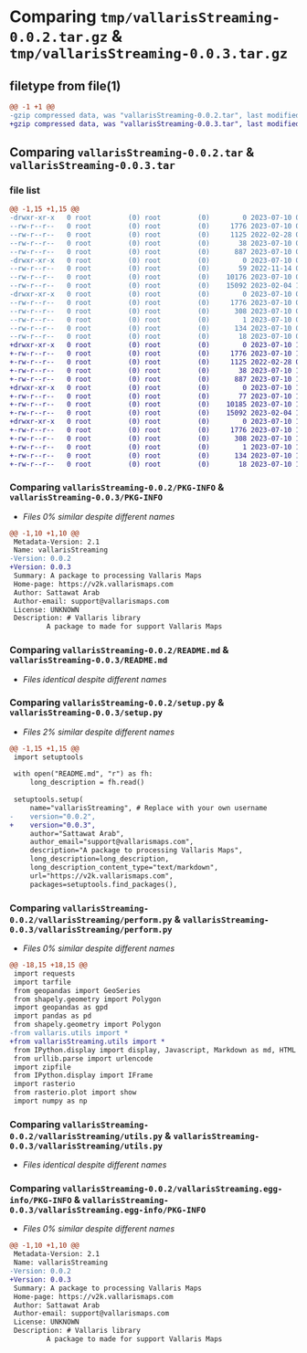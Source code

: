 # Comparing `tmp/vallarisStreaming-0.0.2.tar.gz` & `tmp/vallarisStreaming-0.0.3.tar.gz`

## filetype from file(1)

```diff
@@ -1 +1 @@
-gzip compressed data, was "vallarisStreaming-0.0.2.tar", last modified: Mon Jul 10 09:57:53 2023, max compression
+gzip compressed data, was "vallarisStreaming-0.0.3.tar", last modified: Mon Jul 10 10:08:24 2023, max compression
```

## Comparing `vallarisStreaming-0.0.2.tar` & `vallarisStreaming-0.0.3.tar`

### file list

```diff
@@ -1,15 +1,15 @@
-drwxr-xr-x   0 root         (0) root         (0)        0 2023-07-10 09:57:53.017422 vallarisStreaming-0.0.2/
--rw-r--r--   0 root         (0) root         (0)     1776 2023-07-10 09:57:53.010786 vallarisStreaming-0.0.2/PKG-INFO
--rw-r--r--   0 root         (0) root         (0)     1125 2022-02-28 05:06:07.000000 vallarisStreaming-0.0.2/README.md
--rw-r--r--   0 root         (0) root         (0)       38 2023-07-10 09:57:53.021012 vallarisStreaming-0.0.2/setup.cfg
--rw-r--r--   0 root         (0) root         (0)      887 2023-07-10 09:57:32.000000 vallarisStreaming-0.0.2/setup.py
-drwxr-xr-x   0 root         (0) root         (0)        0 2023-07-10 09:57:52.901412 vallarisStreaming-0.0.2/vallarisStreaming/
--rw-r--r--   0 root         (0) root         (0)       59 2022-11-14 09:26:26.000000 vallarisStreaming-0.0.2/vallarisStreaming/__init__.py
--rw-r--r--   0 root         (0) root         (0)    10176 2023-07-10 09:56:46.000000 vallarisStreaming-0.0.2/vallarisStreaming/perform.py
--rw-r--r--   0 root         (0) root         (0)    15092 2023-02-04 10:04:36.000000 vallarisStreaming-0.0.2/vallarisStreaming/utils.py
-drwxr-xr-x   0 root         (0) root         (0)        0 2023-07-10 09:57:52.994224 vallarisStreaming-0.0.2/vallarisStreaming.egg-info/
--rw-r--r--   0 root         (0) root         (0)     1776 2023-07-10 09:57:52.000000 vallarisStreaming-0.0.2/vallarisStreaming.egg-info/PKG-INFO
--rw-r--r--   0 root         (0) root         (0)      308 2023-07-10 09:57:52.000000 vallarisStreaming-0.0.2/vallarisStreaming.egg-info/SOURCES.txt
--rw-r--r--   0 root         (0) root         (0)        1 2023-07-10 09:57:52.000000 vallarisStreaming-0.0.2/vallarisStreaming.egg-info/dependency_links.txt
--rw-r--r--   0 root         (0) root         (0)      134 2023-07-10 09:57:52.000000 vallarisStreaming-0.0.2/vallarisStreaming.egg-info/requires.txt
--rw-r--r--   0 root         (0) root         (0)       18 2023-07-10 09:57:52.000000 vallarisStreaming-0.0.2/vallarisStreaming.egg-info/top_level.txt
+drwxr-xr-x   0 root         (0) root         (0)        0 2023-07-10 10:08:24.975976 vallarisStreaming-0.0.3/
+-rw-r--r--   0 root         (0) root         (0)     1776 2023-07-10 10:08:24.970134 vallarisStreaming-0.0.3/PKG-INFO
+-rw-r--r--   0 root         (0) root         (0)     1125 2022-02-28 05:06:07.000000 vallarisStreaming-0.0.3/README.md
+-rw-r--r--   0 root         (0) root         (0)       38 2023-07-10 10:08:24.979050 vallarisStreaming-0.0.3/setup.cfg
+-rw-r--r--   0 root         (0) root         (0)      887 2023-07-10 10:08:22.000000 vallarisStreaming-0.0.3/setup.py
+drwxr-xr-x   0 root         (0) root         (0)        0 2023-07-10 10:08:24.871245 vallarisStreaming-0.0.3/vallarisStreaming/
+-rw-r--r--   0 root         (0) root         (0)       77 2023-07-10 10:07:41.000000 vallarisStreaming-0.0.3/vallarisStreaming/__init__.py
+-rw-r--r--   0 root         (0) root         (0)    10185 2023-07-10 10:07:18.000000 vallarisStreaming-0.0.3/vallarisStreaming/perform.py
+-rw-r--r--   0 root         (0) root         (0)    15092 2023-02-04 10:04:36.000000 vallarisStreaming-0.0.3/vallarisStreaming/utils.py
+drwxr-xr-x   0 root         (0) root         (0)        0 2023-07-10 10:08:24.954263 vallarisStreaming-0.0.3/vallarisStreaming.egg-info/
+-rw-r--r--   0 root         (0) root         (0)     1776 2023-07-10 10:08:24.000000 vallarisStreaming-0.0.3/vallarisStreaming.egg-info/PKG-INFO
+-rw-r--r--   0 root         (0) root         (0)      308 2023-07-10 10:08:24.000000 vallarisStreaming-0.0.3/vallarisStreaming.egg-info/SOURCES.txt
+-rw-r--r--   0 root         (0) root         (0)        1 2023-07-10 10:08:24.000000 vallarisStreaming-0.0.3/vallarisStreaming.egg-info/dependency_links.txt
+-rw-r--r--   0 root         (0) root         (0)      134 2023-07-10 10:08:24.000000 vallarisStreaming-0.0.3/vallarisStreaming.egg-info/requires.txt
+-rw-r--r--   0 root         (0) root         (0)       18 2023-07-10 10:08:24.000000 vallarisStreaming-0.0.3/vallarisStreaming.egg-info/top_level.txt
```

### Comparing `vallarisStreaming-0.0.2/PKG-INFO` & `vallarisStreaming-0.0.3/PKG-INFO`

 * *Files 0% similar despite different names*

```diff
@@ -1,10 +1,10 @@
 Metadata-Version: 2.1
 Name: vallarisStreaming
-Version: 0.0.2
+Version: 0.0.3
 Summary: A package to processing Vallaris Maps
 Home-page: https://v2k.vallarismaps.com
 Author: Sattawat Arab
 Author-email: support@vallarismaps.com
 License: UNKNOWN
 Description: # Vallaris library
         A package to made for support Vallaris Maps
```

### Comparing `vallarisStreaming-0.0.2/README.md` & `vallarisStreaming-0.0.3/README.md`

 * *Files identical despite different names*

### Comparing `vallarisStreaming-0.0.2/setup.py` & `vallarisStreaming-0.0.3/setup.py`

 * *Files 2% similar despite different names*

```diff
@@ -1,15 +1,15 @@
 import setuptools
 
 with open("README.md", "r") as fh:
     long_description = fh.read()
 
 setuptools.setup(
     name="vallarisStreaming", # Replace with your own username
-    version="0.0.2",
+    version="0.0.3",
     author="Sattawat Arab",
     author_email="support@vallarismaps.com",
     description="A package to processing Vallaris Maps",
     long_description=long_description,
     long_description_content_type="text/markdown",
     url="https://v2k.vallarismaps.com",
     packages=setuptools.find_packages(),
```

### Comparing `vallarisStreaming-0.0.2/vallarisStreaming/perform.py` & `vallarisStreaming-0.0.3/vallarisStreaming/perform.py`

 * *Files 0% similar despite different names*

```diff
@@ -18,15 +18,15 @@
 import requests
 import tarfile
 from geopandas import GeoSeries
 from shapely.geometry import Polygon
 import geopandas as gpd
 import pandas as pd
 from shapely.geometry import Polygon
-from vallaris.utils import *
+from vallarisStreaming.utils import *
 from IPython.display import display, Javascript, Markdown as md, HTML
 from urllib.parse import urlencode
 import zipfile
 from IPython.display import IFrame
 import rasterio
 from rasterio.plot import show
 import numpy as np
```

### Comparing `vallarisStreaming-0.0.2/vallarisStreaming/utils.py` & `vallarisStreaming-0.0.3/vallarisStreaming/utils.py`

 * *Files identical despite different names*

### Comparing `vallarisStreaming-0.0.2/vallarisStreaming.egg-info/PKG-INFO` & `vallarisStreaming-0.0.3/vallarisStreaming.egg-info/PKG-INFO`

 * *Files 0% similar despite different names*

```diff
@@ -1,10 +1,10 @@
 Metadata-Version: 2.1
 Name: vallarisStreaming
-Version: 0.0.2
+Version: 0.0.3
 Summary: A package to processing Vallaris Maps
 Home-page: https://v2k.vallarismaps.com
 Author: Sattawat Arab
 Author-email: support@vallarismaps.com
 License: UNKNOWN
 Description: # Vallaris library
         A package to made for support Vallaris Maps
```

